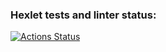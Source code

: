 ### Hexlet tests and linter status:
[![Actions Status](https://github.com/Sanyainthenorth/java-project-99/actions/workflows/hexlet-check.yml/badge.svg)](https://github.com/Sanyainthenorth/java-project-99/actions)